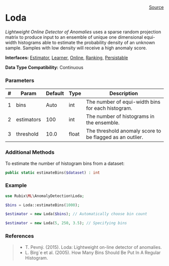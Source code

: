 <span style="float:right;"><a href="https://github.com/RubixML/RubixML/blob/master/src/AnomalyDetectors/Loda.php">Source</a></span>

# Loda
*Lightweight Online Detector of Anomalies* uses a sparse random projection matrix to produce input to an ensemble of unique one dimensional equi-width histograms able to estimate the probability density of an unknown sample. Samples with low density will receive a high anomaly score.

**Interfaces:** [Estimator](../estimator.md), [Learner](../learner.md), [Online](../online.md), [Ranking](api.md#ranking), [Persistable](../persistable.md)

**Data Type Compatibility:** Continuous

### Parameters
| # | Param | Default | Type | Description |
|---|---|---|---|---|
| 1 | bins | Auto | int | The number of equi-width bins for each histogram. |
| 2 | estimators | 100 | int | The number of histograms in the ensemble. |
| 3 | threshold | 10.0 | float | The threshold anomaly score to be flagged as an outlier. |

### Additional Methods
To estimate the number of histogram bins from a dataset:
```php
public static estimateBins($dataset) : int
```

### Example
```php
use Rubix\ML\AnomalyDetection\Loda;

$bins = Loda::estimateBins(1000);

$estimator = new Loda($bins); // Automatically choose bin count

$estimator = new Loda(5, 250, 3.5); // Specifying bins
```

### References
>- T. Pevný. (2015). Loda: Lightweight on-line detector of anomalies.
>- L. Birg´e et al. (2005). How Many Bins Should Be Put In A Regular Histogram.